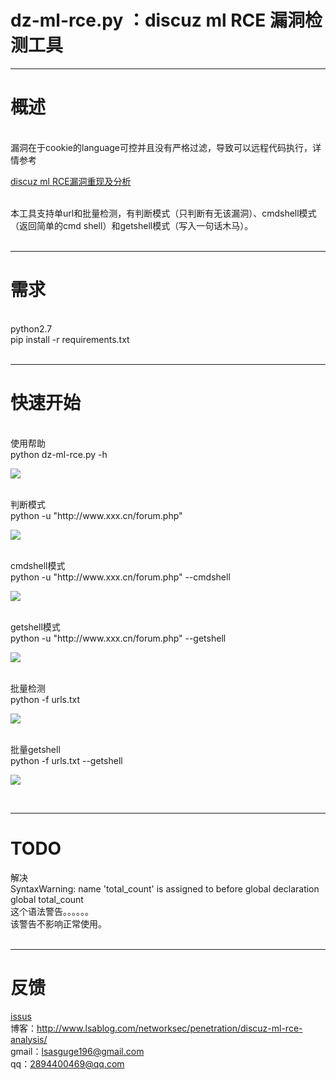 dz-ml-rce.py ：discuz ml RCE 漏洞检测工具
==
----------------


# 概述
<br/>
漏洞在于cookie的language可控并且没有严格过滤，导致可以远程代码执行，详情参考

[discuz ml RCE漏洞重现及分析](http://www.lsablog.com/networksec/penetration/discuz-ml-rce-analysis/)

<br/>
本工具支持单url和批量检测，有判断模式（只判断有无该漏洞）、cmdshell模式（返回简单的cmd shell）和getshell模式（写入一句话木马）。
<br/><br/>

----------------

# 需求
<br/>
python2.7<br/>
pip install -r requirements.txt 
<br/><br/>

----------------

# 快速开始
<br/>
使用帮助<br/>
python dz-ml-rce.py -h<br/>

![](https://github.com/theLSA/discuz-ml-rce/raw/master/demo/dzmlrce06.png)

<br/>
判断模式<br/>
python -u "http://www.xxx.cn/forum.php" <br/>

![](https://github.com/theLSA/discuz-ml-rce/raw/master/demo/dzmlrce03.png)

<br/>
cmdshell模式<br/>
python -u "http://www.xxx.cn/forum.php" --cmdshell<br/>

![](https://github.com/theLSA/discuz-ml-rce/raw/master/demo/dzmlrce04.png)

<br/>
getshell模式<br/>
python -u "http://www.xxx.cn/forum.php" --getshell<br/>

![](https://github.com/theLSA/discuz-ml-rce/raw/master/demo/dzmlrce05.png)

<br/>
批量检测<br/>
python -f urls.txt<br/>

![](https://github.com/theLSA/discuz-ml-rce/raw/master/demo/dzmlrce01.png)

<br/>
批量getshell<br/>
python -f urls.txt --getshell<br/>

![](https://github.com/theLSA/discuz-ml-rce/raw/master/demo/dzmlrce02.png)

<br/>

----------------


# TODO
解决<br/>
SyntaxWarning: name 'total_count' is assigned to before global declaration<br/>
  global total_count<br/>
这个语法警告。。。。。。<br/>
该警告不影响正常使用。
<br/><br/>

----------------

# 反馈
[issus](https://github.com/theLSA/discuz-ml-rce/issues)
<br/>
博客：http://www.lsablog.com/networksec/penetration/discuz-ml-rce-analysis/
<br/>
gmail：lsasguge196@gmail.com
<br/>
qq：2894400469@qq.com

